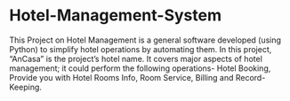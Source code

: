 # Hotel-Management-System
This Project on Hotel Management is a general software developed (using Python) to simplify hotel operations by automating them. In this project, “AnCasa” is the project’s hotel name. It covers major aspects of hotel management; it could perform the following operations- Hotel Booking, Provide you with Hotel Rooms Info, Room Service, Billing and Record-Keeping.
